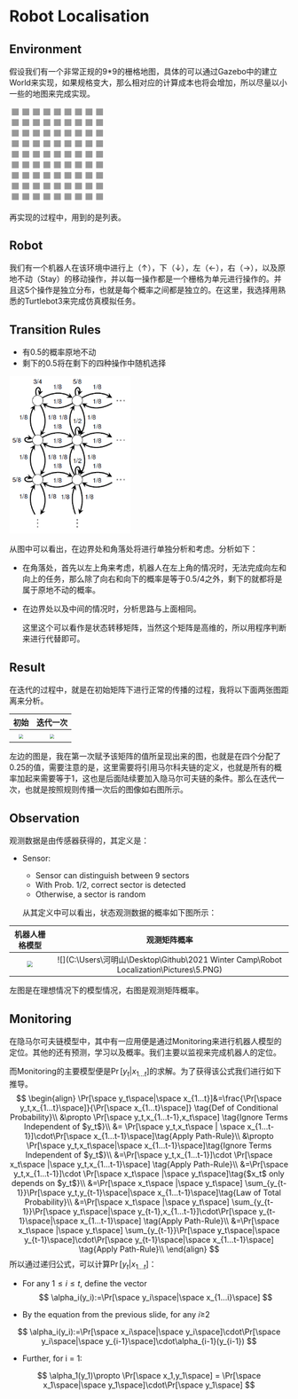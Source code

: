 # Robot Localisation

## Environment

  假设我们有一个非常正规的9*9的栅格地图，具体的可以通过Gazebo中的建立World来实现，如果规格变大，那么相对应的计算成本也将会增加，所以尽量以小一些的地图来完成实现。

<img src="Robot Localization\Pictures\1.PNG" style="zoom:50%;" />

  再实现的过程中，用到的是列表。

## Robot

  我们有一个机器人在该环境中进行上（↑），下（↓），左（←），右（→），以及原地不动（Stay）的移动操作，并以每一操作都是一个栅格为单元进行操作的。并且这5个操作是独立分布，也就是每个概率之间都是独立的。在这里，我选择用熟悉的Turtlebot3来完成仿真模拟任务。

## Transition Rules

* 有0.5的概率原地不动
* 剩下的0.5将在剩下的四种操作中随机选择

<img src="Robot Localization\Pictures\2.PNG" style="zoom: 67%;" />

  从图中可以看出，在边界处和角落处将进行单独分析和考虑。分析如下：

* 在角落处，首先以左上角来考虑，机器人在左上角的情况时，无法完成向左和向上的任务，那么除了向右和向下的概率是等于0.5/4之外，剩下的就都将是属于原地不动的概率。
* 在边界处以及中间的情况时，分析思路与上面相同。

  这里这个可以看作是状态转移矩阵，当然这个矩阵是高维的，所以用程序判断来进行代替即可。

## Result

  在迭代的过程中，就是在初始矩阵下进行正常的传播的过程，我将以下面两张图距离来分析。

|                             初始                             |                           迭代一次                           |
| :----------------------------------------------------------: | :----------------------------------------------------------: |
| <img src="C:\Users\河明山\Desktop\Github\2021 Winter Camp\Robot Localization\Pictures\4.png" style="zoom:50%;" /> | <img src="C:\Users\河明山\Desktop\Github\2021 Winter Camp\Robot Localization\Pictures\3.png" style="zoom:50%;" /> |

  左边的图是，我在第一次赋予该矩阵的值所呈现出来的图，也就是在四个分配了0.25的值，需要注意的是，这里需要将引用马尔科夫链的定义，也就是所有的概率加起来需要等于1，这也是后面陆续要加入隐马尔可夫链的条件。那么在迭代一次，也就是按照规则传播一次后的图像如右图所示。

## Observation

  观测数据是由传感器获得的，其定义是：

* Sensor:
  * Sensor can distinguish between 9 sectors
  * With Prob. 1/2, correct sector is detected
  * Otherwise, a sector is random

  从其定义中可以看出，状态观测数据的概率如下图所示：

|                        机器人栅格模型                        |                         观测矩阵概率                         |
| :----------------------------------------------------------: | :----------------------------------------------------------: |
| <img src="C:\Users\河明山\Desktop\Github\2021 Winter Camp\Robot Localization\Pictures\6.PNG" style="zoom: 65%;" /> | ![](C:\Users\河明山\Desktop\Github\2021 Winter Camp\Robot Localization\Pictures\5.PNG) |

  左图是在理想情况下的模型情况，右图是观测矩阵概率。

## Monitoring

  在隐马尔可夫链模型中，其中有一应用便是通过Monitoring来进行机器人模型的定位。其他的还有预测，学习以及概率。我们主要以监视来完成机器人的定位。

  而Monitoring的主要模型便是$\Pr[y_t|x_{1...t}]$的求解。为了获得该公式我们进行如下推导。
$$
\begin{align}
\Pr[\space y_t\space|\space x_{1...t}]&=\frac{\Pr[\space y_t,x_{1...t}\space]}{\Pr[\space x_{1...t}\space]} \tag{Def of Conditional Probability}\\
&\propto \Pr[\space y_t,x_{1...t-1},x_t\space] \tag{Ignore Terms Independent of $y_t$}\\
&= \Pr[\space y_t,x_t\space | \space x_{1...t-1}]\cdot\Pr[\space x_{1...t-1}\space]\tag{Apply Path-Rule}\\
&\propto \Pr[\space y_t,x_t\space|\space x_{1...t-1}\space]\tag{Ignore Terms Independent of $y_t$}\\
&=\Pr[\space y_t,x_{1...t-1}]\cdot \Pr[\space x_t\space |\space y_t,x_{1...t-1}\space] \tag{Apply Path-Rule}\\
&=\Pr[\space y_t,x_{1...t-1}]\cdot \Pr[\space x_t\space |\space y_t\space]\tag{$x_t$ only depends on $y_t$}\\
&=\Pr[\space x_t\space |\space y_t\space] \sum_{y_{t-1}}\Pr[\space y_t,y_{t-1}\space|\space x_{1...t-1}\space]\tag{Law of Total Probability}\\
&=\Pr[\space x_t\space |\space y_t\space] \sum_{y_{t-1}}\Pr[\space y_t\space|\space y_{t-1},x_{1...t-1}]\cdot\Pr[\space y_{t-1}\space|\space x_{1...t-1}\space] \tag{Apply Path-Rule}\\
&=\Pr[\space x_t\space |\space y_t\space] \sum_{y_{t-1}}\Pr[\space y_t\space|\space y_{t-1}\space]\cdot\Pr[\space y_{t-1}\space|\space x_{1...t-1}\space] \tag{Apply Path-Rule}\\
\end{align}
$$
  所以通过递归公式，可以计算$\Pr[y_t|x_{1...t}]$：

* For any $1\leq i\leq t$, define the vector
  $$
  \alpha_i(y_i):=\Pr[\space y_i\space|\space x_{1...i}\space]
  $$

* By the equation from the previous slide, for any $i\geq$2

$$
\alpha_i(y_i):=\Pr[\space x_i\space|\space y_i\space]\cdot\Pr[\space y_i\space|\space y_{i-1}\space]\cdot\alpha_{i-1}(y_{i-1})
$$

* Further, for i = 1:

$$
\alpha_1(y_1)\propto \Pr[\space x_1,y_1\space] = \Pr[\space x_1\space|\space y_1\space]\cdot\Pr[\space y_1\space]
$$

